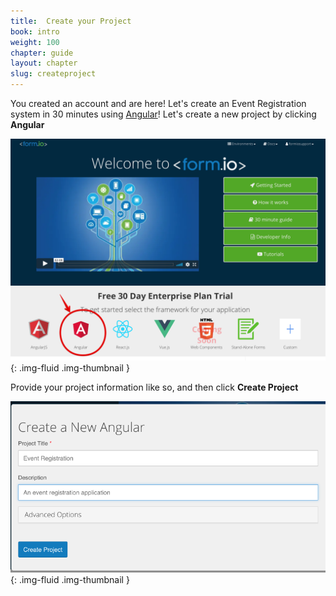 ```yaml
---
title:  Create your Project
book: intro
weight: 100
chapter: guide
layout: chapter
slug: createproject
---
```

You created an account and are here! Let's create an Event Registration system in 30 minutes using [Angular](https://angular.io)!
Let's create a new project by clicking **Angular**

![](/assets/img/intro/walkthrough-home.png){: .img-fluid .img-thumbnail }

Provide your project information like so, and then click **Create Project**

![](/assets/img/intro/walkthrough-create.png){: .img-fluid .img-thumbnail }





